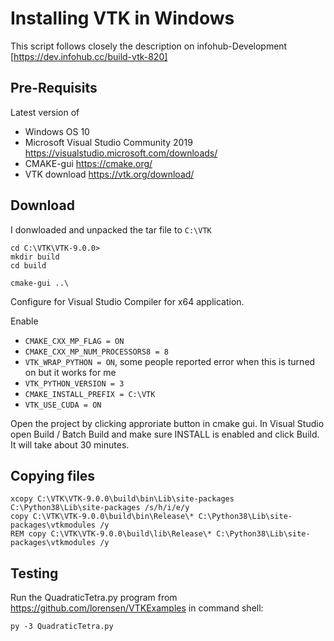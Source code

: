 # Installing VTK in Windows

This script follows closely the description on infohub-Development [https://dev.infohub.cc/build-vtk-820]

## Pre-Requisits
Latest version of
* Windows OS 10
* Microsoft Visual Studio Community 2019 https://visualstudio.microsoft.com/downloads/
* CMAKE-gui https://cmake.org/
* VTK download https://vtk.org/download/

## Download
I donwloaded and unpacked the tar file to ```C:\VTK```

```
cd C:\VTK\VTK-9.0.0>
mkdir build
cd build
```

```
cmake-gui ..\
```

Configure for Visual Studio Compiler for x64 application.

Enable
* ```CMAKE_CXX_MP_FLAG = ON```
* ```CMAKE_CXX_MP_NUM_PROCESSORS8 = 8```
* ```VTK_WRAP_PYTHON = ON```, some people reported error when this is turned on but it works for me
* ```VTK_PYTHON_VERSION = 3```
* ```CMAKE_INSTALL_PREFIX = C:\VTK```
* ```VTK_USE_CUDA = ON```

Open the project by clicking approriate button in cmake gui.
In Visual Studio open Build / Batch Build and make sure INSTALL is enabled and click Build.
It will take about 30 minutes.

## Copying files
```
xcopy C:\VTK\VTK-9.0.0\build\bin\Lib\site-packages C:\Python38\Lib\site-packages /s/h/i/e/y
copy C:\VTK\VTK-9.0.0\build\bin\Release\* C:\Python38\Lib\site-packages\vtkmodules /y
REM copy C:\VTK\VTK-9.0.0\build\lib\Release\* C:\Python38\Lib\site-packages\vtkmodules /y
```

## Testing
Run the QuadraticTetra.py program from https://github.com/lorensen/VTKExamples in command shell:
```
py -3 QuadraticTetra.py
```
